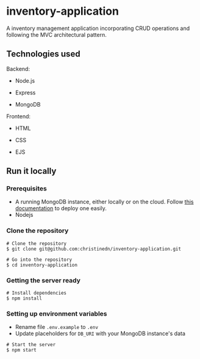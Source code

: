 
# inventory-application

A inventory management application incorporating CRUD operations and following the MVC architectural pattern.

  
  

## Technologies used

Backend:

- Node.js

- Express

- MongoDB

  

Frontend:

- HTML

- CSS

- EJS

  

## Run it locally
### Prerequisites
- A running MongoDB instance, either locally or on the cloud. Follow [this documentation](https://www.mongodb.com/docs/atlas/getting-started/) to deploy one easily.
- Nodejs
### Clone the repository
```
# Clone the repository
$ git clone git@github.com:christinedn/inventory-application.git

# Go into the repository
$ cd inventory-application
```

### Getting the server ready
```
# Install dependencies
$ npm install
```

### Setting up environment variables
- Rename file `.env.example` to `.env`
- Update placeholders for `DB_URI` with your MongoDB instance's data

```
# Start the server
$ npm start
```
